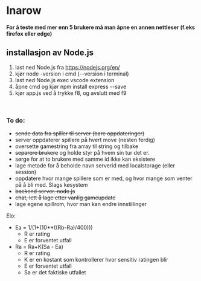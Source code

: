# Inarow

__For å teste med mer enn 5 brukere må man åpne en annen nettleser (f.eks firefox eller edge)__

## installasjon av Node.js
1. last ned Node.js fra https://nodejs.org/en/
2. kjør node -version i cmd (--version i terminal)
3. last ned Node.js exec vscode extension
4. åpne cmd og kjør npm install express --save
4. kjør app.js ved å trykke f8, og avslutt med f9

</br>

### To do:
* ~~sende data fra spiller til server (bare oppdateringer)~~
* server oppdaterer spillere på hvert move (nesten ferdig)
* oversette gamestring fra array til string og tilbake
* ~~separere brukere~~ og holde styr på hvem sin tur det er.
* sørge for at to brukere med samme id ikke kan eksistere
* lage metode for å beholde navn serverid med localstorage (eller session)
* oppdatere hvor mange spillere som er med, og hvor mange som venter på å bli med. Slags køsystem
* ~~backend server. node.js~~
* ~~chat, lett å lage etter vanlig gameupdate~~
* lage egene spillrom, hvor man kan endre innstillinger


Elo: 
* Ea = 1/(1+(10**((Rb-Ra)/400)))
    * R er rating
    * E er forventet utfall
* Ra = Ra+K(Sa - Ea)
    * R er rating
    * K er en kostant som kontrollerer hvor sensitiv ratingen blir
    * E er forventet utfall
    * Sa er det faktiske utfallet